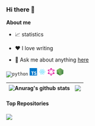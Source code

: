 ### Hi there 👋




**About me**


- 📈 statistics 

- ❤️ I love writing 

- 💬 Ask me about anything [here](https://github.com/wannabedain)

<code><img height="20" alt="python" src="file:///Users/jeongdain/Downloads/atom.svg"></code>
<code><img height="20" alt="R" src="https://raw.githubusercontent.com/github/explore/80688e429a7d4ef2fca1e82350fe8e3517d3494d/topics/typescript/typescript.png"></code>
<code><img height="20" alt="SQL" src="https://raw.githubusercontent.com/github/explore/80688e429a7d4ef2fca1e82350fe8e3517d3494d/topics/react/react.png"></code>
<code><img height="20" alt="graphql" src="https://raw.githubusercontent.com/github/explore/5c058a388828bb5fde0bcafd4bc867b5bb3f26f3/topics/graphql/graphql.png"></code>
<code><img height="20" alt="nodejs" src="https://raw.githubusercontent.com/github/explore/80688e429a7d4ef2fca1e82350fe8e3517d3494d/topics/nodejs/nodejs.png"></code>    


|<img align="center" src="https://github-readme-stats.vercel.app/api?username=wannabedain&show_icons=true&include_all_commits=true&theme=buefy&hide_border=true" alt="Anurag's github stats" /></a> |<img align="center" src="https://github-readme-stats.vercel.app/api/top-langs/?username=wannabedain&layout=compact&theme=buefy&hide_border=true" /></a> |
| ------------- | ------------- |

#### Top Repositories


<a href="https://github.com/wannabedain/diet_2021">
  <img align="center" src="https://diet_2021.vercel.app/api/pin/?username=wannabedain&repo=diet_2021&theme=buefy" />
</a>
